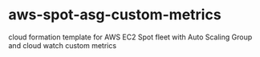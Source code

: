 # aws-spot-asg-custom-metrics
cloud formation template for AWS EC2 Spot fleet with Auto Scaling Group and cloud watch custom metrics
